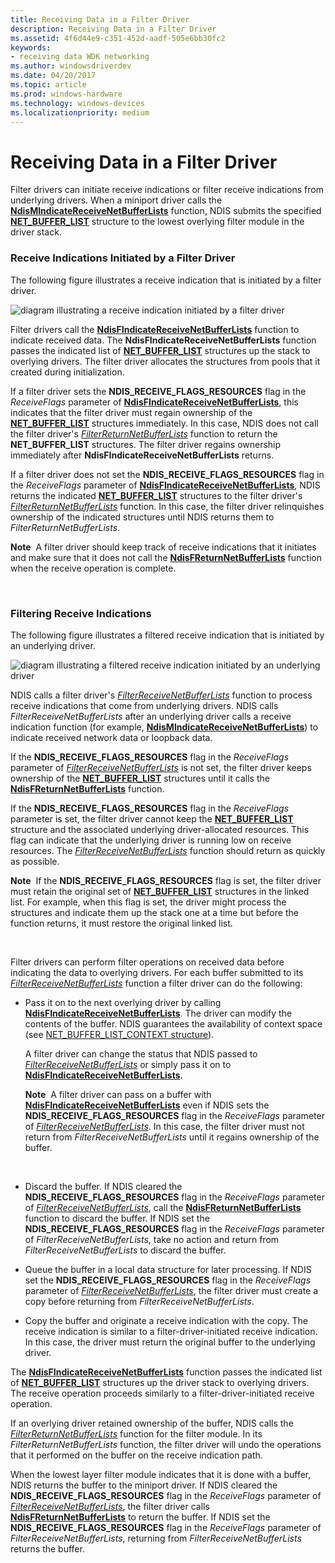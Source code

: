 ```yaml
---
title: Receiving Data in a Filter Driver
description: Receiving Data in a Filter Driver
ms.assetid: 4f6d44e9-c351-452d-aadf-505e6bb30fc2
keywords:
- receiving data WDK networking
ms.author: windowsdriverdev
ms.date: 04/20/2017
ms.topic: article
ms.prod: windows-hardware
ms.technology: windows-devices
ms.localizationpriority: medium
---
```


# Receiving Data in a Filter Driver





Filter drivers can initiate receive indications or filter receive indications from underlying drivers. When a miniport driver calls the [**NdisMIndicateReceiveNetBufferLists**](https://msdn.microsoft.com/library/windows/hardware/ff563598) function, NDIS submits the specified [**NET\_BUFFER\_LIST**](https://msdn.microsoft.com/library/windows/hardware/ff568388) structure to the lowest overlying filter module in the driver stack.

### Receive Indications Initiated by a Filter Driver

The following figure illustrates a receive indication that is initiated by a filter driver.

![diagram illustrating a receive indication initiated by a filter driver](images/filterreceive.png)

Filter drivers call the [**NdisFIndicateReceiveNetBufferLists**](https://msdn.microsoft.com/library/windows/hardware/ff561820) function to indicate received data. The **NdisFIndicateReceiveNetBufferLists** function passes the indicated list of [**NET\_BUFFER\_LIST**](https://msdn.microsoft.com/library/windows/hardware/ff568388) structures up the stack to overlying drivers. The filter driver allocates the structures from pools that it created during initialization.

If a filter driver sets the **NDIS\_RECEIVE\_FLAGS\_RESOURCES** flag in the *ReceiveFlags* parameter of [**NdisFIndicateReceiveNetBufferLists**](https://msdn.microsoft.com/library/windows/hardware/ff561820), this indicates that the filter driver must regain ownership of the [**NET\_BUFFER\_LIST**](https://msdn.microsoft.com/library/windows/hardware/ff568388) structures immediately. In this case, NDIS does not call the filter driver's [*FilterReturnNetBufferLists*](https://msdn.microsoft.com/library/windows/hardware/ff549964) function to return the **NET\_BUFFER\_LIST** structures. The filter driver regains ownership immediately after **NdisFIndicateReceiveNetBufferLists** returns.

If a filter driver does not set the **NDIS\_RECEIVE\_FLAGS\_RESOURCES** flag in the *ReceiveFlags* parameter of [**NdisFIndicateReceiveNetBufferLists**](https://msdn.microsoft.com/library/windows/hardware/ff561820), NDIS returns the indicated [**NET\_BUFFER\_LIST**](https://msdn.microsoft.com/library/windows/hardware/ff568388) structures to the filter driver's [*FilterReturnNetBufferLists*](https://msdn.microsoft.com/library/windows/hardware/ff549964) function. In this case, the filter driver relinquishes ownership of the indicated structures until NDIS returns them to *FilterReturnNetBufferLists*.

**Note**  A filter driver should keep track of receive indications that it initiates and make sure that it does not call the [**NdisFReturnNetBufferLists**](https://msdn.microsoft.com/library/windows/hardware/ff562613) function when the receive operation is complete.

 

### Filtering Receive Indications

The following figure illustrates a filtered receive indication that is initiated by an underlying driver.

![diagram illustrating a filtered receive indication initiated by an underlying driver](images/receivefilter.png)

NDIS calls a filter driver's [*FilterReceiveNetBufferLists*](https://msdn.microsoft.com/library/windows/hardware/ff549960) function to process receive indications that come from underlying drivers. NDIS calls *FilterReceiveNetBufferLists* after an underlying driver calls a receive indication function (for example, [**NdisMIndicateReceiveNetBufferLists**](https://msdn.microsoft.com/library/windows/hardware/ff563598)) to indicate received network data or loopback data.

If the **NDIS\_RECEIVE\_FLAGS\_RESOURCES** flag in the *ReceiveFlags* parameter of [*FilterReceiveNetBufferLists*](https://msdn.microsoft.com/library/windows/hardware/ff549960) is not set, the filter driver keeps ownership of the [**NET\_BUFFER\_LIST**](https://msdn.microsoft.com/library/windows/hardware/ff568388) structures until it calls the [**NdisFReturnNetBufferLists**](https://msdn.microsoft.com/library/windows/hardware/ff562613) function.

If the **NDIS\_RECEIVE\_FLAGS\_RESOURCES** flag in the *ReceiveFlags* parameter is set, the filter driver cannot keep the [**NET\_BUFFER\_LIST**](https://msdn.microsoft.com/library/windows/hardware/ff568388) structure and the associated underlying driver-allocated resources. This flag can indicate that the underlying driver is running low on receive resources. The [*FilterReceiveNetBufferLists*](https://msdn.microsoft.com/library/windows/hardware/ff549960) function should return as quickly as possible.

**Note**  If the **NDIS\_RECEIVE\_FLAGS\_RESOURCES** flag is set, the filter driver must retain the original set of [**NET\_BUFFER\_LIST**](https://msdn.microsoft.com/library/windows/hardware/ff568388) structures in the linked list. For example, when this flag is set, the driver might process the structures and indicate them up the stack one at a time but before the function returns, it must restore the original linked list.

 

Filter drivers can perform filter operations on received data before indicating the data to overlying drivers. For each buffer submitted to its [*FilterReceiveNetBufferLists*](https://msdn.microsoft.com/library/windows/hardware/ff549960) function a filter driver can do the following:

-   Pass it on to the next overlying driver by calling [**NdisFIndicateReceiveNetBufferLists**](https://msdn.microsoft.com/library/windows/hardware/ff561820). The driver can modify the contents of the buffer. NDIS guarantees the availability of context space (see [NET\_BUFFER\_LIST\_CONTEXT structure](net-buffer-list-context-structure.md)).

    A filter driver can change the status that NDIS passed to [*FilterReceiveNetBufferLists*](https://msdn.microsoft.com/library/windows/hardware/ff549960) or simply pass it on to [**NdisFIndicateReceiveNetBufferLists**](https://msdn.microsoft.com/library/windows/hardware/ff561820).

    **Note**  A filter driver can pass on a buffer with [**NdisFIndicateReceiveNetBufferLists**](https://msdn.microsoft.com/library/windows/hardware/ff561820) even if NDIS sets the **NDIS\_RECEIVE\_FLAGS\_RESOURCES** flag in the *ReceiveFlags* parameter of [*FilterReceiveNetBufferLists*](https://msdn.microsoft.com/library/windows/hardware/ff549960). In this case, the filter driver must not return from *FilterReceiveNetBufferLists* until it regains ownership of the buffer.

     

-   Discard the buffer. If NDIS cleared the **NDIS\_RECEIVE\_FLAGS\_RESOURCES** flag in the *ReceiveFlags* parameter of [*FilterReceiveNetBufferLists*](https://msdn.microsoft.com/library/windows/hardware/ff549960), call the [**NdisFReturnNetBufferLists**](https://msdn.microsoft.com/library/windows/hardware/ff562613) function to discard the buffer. If NDIS set the **NDIS\_RECEIVE\_FLAGS\_RESOURCES** flag in the *ReceiveFlags* parameter of *FilterReceiveNetBufferLists*, take no action and return from *FilterReceiveNetBufferLists* to discard the buffer.

-   Queue the buffer in a local data structure for later processing. If NDIS set the **NDIS\_RECEIVE\_FLAGS\_RESOURCES** flag in the *ReceiveFlags* parameter of [*FilterReceiveNetBufferLists*](https://msdn.microsoft.com/library/windows/hardware/ff549960), the filter driver must create a copy before returning from *FilterReceiveNetBufferLists*.

-   Copy the buffer and originate a receive indication with the copy. The receive indication is similar to a filter-driver-initiated receive indication. In this case, the driver must return the original buffer to the underlying driver.

The [**NdisFIndicateReceiveNetBufferLists**](https://msdn.microsoft.com/library/windows/hardware/ff561820) function passes the indicated list of [**NET\_BUFFER\_LIST**](https://msdn.microsoft.com/library/windows/hardware/ff568388) structures up the driver stack to overlying drivers. The receive operation proceeds similarly to a filter-driver-initiated receive operation.

If an overlying driver retained ownership of the buffer, NDIS calls the [*FilterReturnNetBufferLists*](https://msdn.microsoft.com/library/windows/hardware/ff549964) function for the filter module. In its *FilterReturnNetBufferLists* function, the filter driver will undo the operations that it performed on the buffer on the receive indication path.

When the lowest layer filter module indicates that it is done with a buffer, NDIS returns the buffer to the miniport driver. If NDIS cleared the **NDIS\_RECEIVE\_FLAGS\_RESOURCES** flag in the *ReceiveFlags* parameter of [*FilterReceiveNetBufferLists*](https://msdn.microsoft.com/library/windows/hardware/ff549960), the filter driver calls [**NdisFReturnNetBufferLists**](https://msdn.microsoft.com/library/windows/hardware/ff562613) to return the buffer. If NDIS set the **NDIS\_RECEIVE\_FLAGS\_RESOURCES** flag in the *ReceiveFlags* parameter of *FilterReceiveNetBufferLists*, returning from *FilterReceiveNetBufferLists* returns the buffer.

 

 





